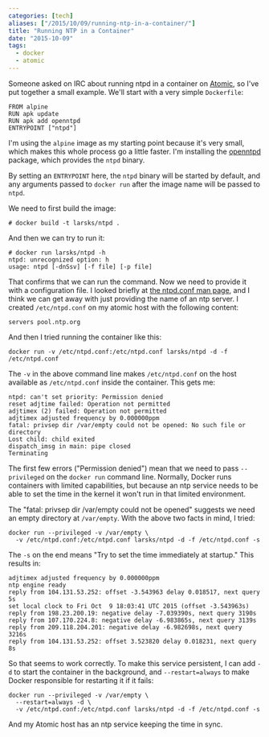 ```yaml
---
categories: [tech]
aliases: ["/2015/10/09/running-ntp-in-a-container/"]
title: "Running NTP in a Container"
date: "2015-10-09"
tags:
  - docker
  - atomic
---
```


Someone asked on IRC about running ntpd in a container on [Atomic][],
so I've put together a small example.  We'll start with a very simple
`Dockerfile`:

[atomic]: http://www.projectatomic.io/

    FROM alpine
    RUN apk update
    RUN apk add openntpd
    ENTRYPOINT ["ntpd"]

I'm using the `alpine` image as my starting point because it's very
small, which makes this whole process go a little faster.  I'm
installing the [openntpd][] package, which provides the `ntpd` binary.

[openntpd]: http://www.openntpd.org/

By setting an `ENTRYPOINT` here, the `ntpd` binary will be started by
default, and any arguments passed to `docker run` after the image name
will be passed to `ntpd`.

We need to first build the image:

    # docker build -t larsks/ntpd .

And then we can try to run it:

    # docker run larsks/ntpd -h
    ntpd: unrecognized option: h
    usage: ntpd [-dnSsv] [-f file] [-p file]

That confirms that we can run the command.  Now we need to provide it
with a configuration file.  I looked briefly at [the ntpd.conf man
page][ntpd.conf], and I think we can get away with just providing the
name of an ntp server.  I created `/etc/ntpd.conf` on my atomic host
with the following content:

    servers pool.ntp.org

[ntpd.conf]: http://www.openbsd.org/cgi-bin/man.cgi/OpenBSD-current/man5/ntpd.conf.5?query=ntpd.conf

And then I tried running the container like this:

    docker run -v /etc/ntpd.conf:/etc/ntpd.conf larsks/ntpd -d -f /etc/ntpd.conf

The `-v` in the above command line makes `/etc/ntpd.conf` on the host
available as `/etc/ntpd.conf` inside the container.  This gets me:

    ntpd: can't set priority: Permission denied
    reset adjtime failed: Operation not permitted
    adjtimex (2) failed: Operation not permitted
    adjtimex adjusted frequency by 0.000000ppm
    fatal: privsep dir /var/empty could not be opened: No such file or directory
    Lost child: child exited
    dispatch_imsg in main: pipe closed
    Terminating

The first few errors ("Permission denied") mean that we need to pass
`--privileged` on the `docker run` command line.  Normally, Docker
runs containers with limited capabilities, but because an ntp service
needs to be able to set the time in the kernel it won't run in that
limited environment.

The "fatal: privsep dir /var/empty could not be opened" suggests we
need an empty directory at `/var/empty`.  With the above two facts in
mind, I tried:

    docker run --privileged -v /var/empty \
      -v /etc/ntpd.conf:/etc/ntpd.conf larsks/ntpd -d -f /etc/ntpd.conf -s

The `-s` on the end means "Try to set the time immediately at
startup."  This results in:

    adjtimex adjusted frequency by 0.000000ppm
    ntp engine ready
    reply from 104.131.53.252: offset -3.543963 delay 0.018517, next query 5s
    set local clock to Fri Oct  9 18:03:41 UTC 2015 (offset -3.543963s)
    reply from 198.23.200.19: negative delay -7.039390s, next query 3190s
    reply from 107.170.224.8: negative delay -6.983865s, next query 3139s
    reply from 209.118.204.201: negative delay -6.982698s, next query 3216s
    reply from 104.131.53.252: offset 3.523820 delay 0.018231, next query 8s

So that seems to work correctly.  To make this service persistent, I
can add `-d` to start the container in the background, and
`--restart=always` to make Docker responsible for restarting it if it
fails:

    docker run --privileged -v /var/empty \
      --restart=always -d \
      -v /etc/ntpd.conf:/etc/ntpd.conf larsks/ntpd -d -f /etc/ntpd.conf -s

And my Atomic host has an ntp service keeping the time in sync.


